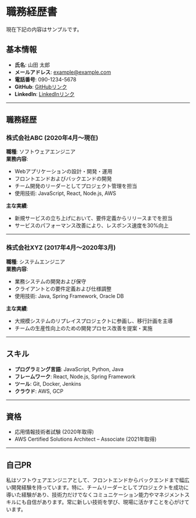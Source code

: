 # 職務経歴書
現在下記の内容はサンプルです。
## 基本情報
- **氏名**: 山田 太郎
- **メールアドレス**: example@example.com
- **電話番号**: 090-1234-5678
- **GitHub**: [GitHubリンク](https://github.com/username)
- **LinkedIn**: [LinkedInリンク](https://linkedin.com/in/username)

---

## 職務経歴

### 株式会社ABC (2020年4月〜現在)
**職種**: ソフトウェアエンジニア  
**業務内容**:
- Webアプリケーションの設計・開発・運用
- フロントエンドおよびバックエンドの開発
- チーム開発のリーダーとしてプロジェクト管理を担当
- 使用技術: JavaScript, React, Node.js, AWS

**主な実績**:
- 新規サービスの立ち上げにおいて、要件定義からリリースまでを担当
- サービスのパフォーマンス改善により、レスポンス速度を30%向上

---

### 株式会社XYZ (2017年4月〜2020年3月)
**職種**: システムエンジニア  
**業務内容**:
- 業務システムの開発および保守
- クライアントとの要件定義および仕様調整
- 使用技術: Java, Spring Framework, Oracle DB

**主な実績**:
- 大規模システムのリプレイスプロジェクトに参画し、移行計画を主導
- チームの生産性向上のための開発プロセス改善を提案・実施

---

## スキル
- **プログラミング言語**: JavaScript, Python, Java
- **フレームワーク**: React, Node.js, Spring Framework
- **ツール**: Git, Docker, Jenkins
- **クラウド**: AWS, GCP

---

## 資格
- 応用情報技術者試験 (2020年取得)
- AWS Certified Solutions Architect – Associate (2021年取得)

---

## 自己PR
私はソフトウェアエンジニアとして、フロントエンドからバックエンドまで幅広い開発経験を持っています。特に、チームリーダーとしてプロジェクトを成功に導いた経験があり、技術力だけでなくコミュニケーション能力やマネジメントスキルにも自信があります。常に新しい技術を学び、現場に活かすことを心がけています。
